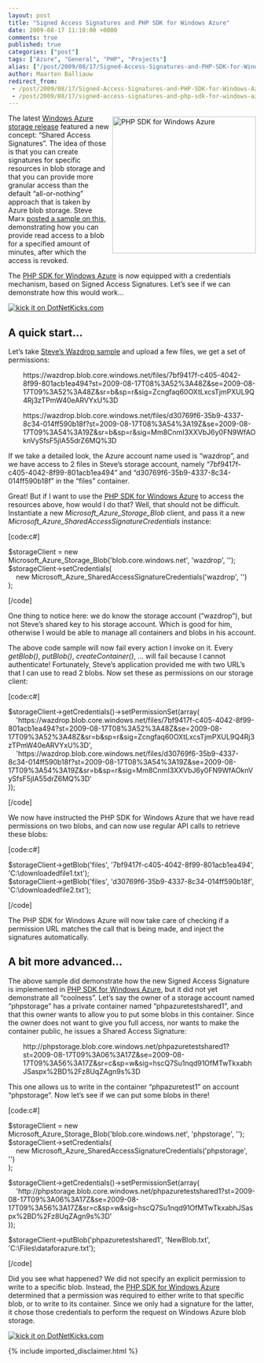 ```yaml
---
layout: post
title: "Signed Access Signatures and PHP SDK for Windows Azure"
date: 2009-08-17 11:10:00 +0000
comments: true
published: true
categories: ["post"]
tags: ["Azure", "General", "PHP", "Projects"]
alias: ["/post/2009/08/17/Signed-Access-Signatures-and-PHP-SDK-for-Windows-Azure.aspx", "/post/2009/08/17/signed-access-signatures-and-php-sdk-for-windows-azure.aspx"]
author: Maarten Balliauw
redirect_from:
 - /post/2009/08/17/Signed-Access-Signatures-and-PHP-SDK-for-Windows-Azure.aspx.html
 - /post/2009/08/17/signed-access-signatures-and-php-sdk-for-windows-azure.aspx.html
---
```

<p><a href="http://phpazure.codeplex.com/"><img style="border-bottom: 0px; border-left: 0px; margin: 5px 0px 5px 5px; display: inline; border-top: 0px; border-right: 0px" title="PHP SDK for Windows Azure" src="/images/image_5.png" border="0" alt="PHP SDK for Windows Azure" width="292" height="278" align="right" /></a> The latest <a href="http://blogs.msdn.com/windowsazure/archive/2009/08/11/new-windows-azure-blob-features-august-2009.aspx" target="_blank">Windows Azure storage release</a> featured a new concept: &ldquo;Shared Access Signatures&rdquo;. The idea of those is that you can create signatures for specific resources in blob storage and that you can provide more granular access than the default &ldquo;all-or-nothing&rdquo; approach that is taken by Azure blob storage. Steve Marx <a href="http://blog.smarx.com/posts/new-storage-feature-signed-access-signatures" target="_blank">posted a sample on this</a>, demonstrating how you can provide read access to a blob for a specified amount of minutes, after which the access is revoked.</p>
<p>The <a href="http://phpazure.codeplex.com/" target="_blank">PHP SDK for Windows Azure</a> is now equipped with a credentials mechanism, based on Signed Access Signatures. Let&rsquo;s see if we can demonstrate how this would work&hellip;</p>
<p><a href="http://www.dotnetkicks.com/kick/?url=/post/2009/08/17/Signed-Access-Signatures-and-PHP-SDK-for-Windows-Azure.aspx&amp;title=Signed Access Signatures and PHP SDK for Windows Azure">
                    <img src="http://www.dotnetkicks.com/Services/Images/KickItImageGenerator.ashx?url=/post/2009/08/17/Signed-Access-Signatures-and-PHP-SDK-for-Windows-Azure.aspx" border="0" alt="kick it on DotNetKicks.com" />
                  </a></p>
<h2>A quick start&hellip;</h2>
<p>Let&rsquo;s take <a href="http://blog.smarx.com/posts/new-storage-feature-signed-access-signatures" target="_blank">Steve&rsquo;s Wazdrop sample</a> and upload a few files, we get a set of permissions:</p>
<p style="padding-left: 30px;">https://wazdrop.blob.core.windows.net/files/7bf9417f-c405-4042-8f99-801acb1ea494?st=2009-08-17T08%3A52%3A48Z&amp;se=2009-08-17T09%3A52%3A48Z&amp;sr=b&amp;sp=r&amp;sig=Zcngfaq60OXtLxcsTjmPXUL9Q4Rj3zTPmW40eARVYxU%3D</p>
<p style="padding-left: 30px;">https://wazdrop.blob.core.windows.net/files/d30769f6-35b9-4337-8c34-014ff590b18f?st=2009-08-17T08%3A54%3A19Z&amp;se=2009-08-17T09%3A54%3A19Z&amp;sr=b&amp;sp=r&amp;sig=Mm8CnmI3XXVbJ6y0FN9WfAOknVySfsF5jIA55drZ6MQ%3D</p>
<p>If we take a detailed look, the Azure account name used is &ldquo;wazdrop&rdquo;, and we have access to 2 files in Steve&rsquo;s storage account, namely &ldquo;7bf9417f-c405-4042-8f99-801acb1ea494&rdquo; and &ldquo;d30769f6-35b9-4337-8c34-014ff590b18f&rdquo; in the &ldquo;files&rdquo; container.</p>
<p>Great! But if I want to use the <a href="http://phpazure.codeplex.com" target="_blank">PHP SDK for Windows Azure</a> to access the resources above, how would I do that? Well, that should not be difficult. Instantiate a new <em>Microsoft_Azure_Storage_Blob</em> client, and pass it a new <em>Microsoft_Azure_SharedAccessSignatureCredentials</em> instance:</p>
<p>[code:c#]</p>
<p>$storageClient = new Microsoft_Azure_Storage_Blob('blob.core.windows.net', 'wazdrop', ''); <br />$storageClient-&gt;setCredentials( <br />&nbsp;&nbsp;&nbsp; new Microsoft_Azure_SharedAccessSignatureCredentials('wazdrop', '') <br />);</p>
<p>[/code]</p>
<p>One thing to notice here:&nbsp;we do know the storage account (&ldquo;wazdrop&rdquo;), but not Steve&rsquo;s shared key to his storage account. Which is good for him, otherwise I would be able to manage all containers and blobs in his account.</p>
<p>The above code sample will now fail every action I invoke on it. Every <em>getBlob()</em>, <em>putBlob()</em>, <em>createContainer()</em>, &hellip; will fail because I cannot authenticate! Fortunately, Steve&rsquo;s application provided me with two URL&rsquo;s that I can use to read 2 blobs. Now set these as permissions on our storage client:</p>
<p>[code:c#]</p>
<p>$storageClient-&gt;getCredentials()-&gt;setPermissionSet(array( <br />&nbsp;&nbsp;&nbsp; 'https://wazdrop.blob.core.windows.net/files/7bf9417f-c405-4042-8f99-801acb1ea494?st=2009-08-17T08%3A52%3A48Z&amp;se=2009-08-17T09%3A52%3A48Z&amp;sr=b&amp;sp=r&amp;sig=Zcngfaq60OXtLxcsTjmPXUL9Q4Rj3zTPmW40eARVYxU%3D', <br />&nbsp;&nbsp;&nbsp; 'https://wazdrop.blob.core.windows.net/files/d30769f6-35b9-4337-8c34-014ff590b18f?st=2009-08-17T08%3A54%3A19Z&amp;se=2009-08-17T09%3A54%3A19Z&amp;sr=b&amp;sp=r&amp;sig=Mm8CnmI3XXVbJ6y0FN9WfAOknVySfsF5jIA55drZ6MQ%3D' <br />));</p>
<p>[/code]</p>
<p>We now have instructed the PHP SDK for Windows Azure that we have read permissions on two blobs, and can now use regular API calls to retrieve these blobs:</p>
<p>[code:c#]</p>
<p>$storageClient-&gt;getBlob('files', '7bf9417f-c405-4042-8f99-801acb1ea494', 'C:\downloadedfile1.txt'); <br />$storageClient-&gt;getBlob('files', 'd30769f6-35b9-4337-8c34-014ff590b18f', 'C:\downloadedfile2.txt');</p>
<p>[/code]</p>
<p>The PHP SDK for Windows Azure will now take care of checking if a permission URL matches the call that is being made, and inject the signatures automatically.</p>
<h2>A bit more advanced&hellip;</h2>
<p>The above sample did demonstrate how the new Signed Access Signature is implemented in <a href="http://phpazure.codeplex.com" target="_blank">PHP SDK for Windows Azure</a>, but it did not yet demonstrate all &ldquo;coolness&rdquo;. Let&rsquo;s say the owner of a storage account named &ldquo;phpstorage&rdquo; has a private container named &ldquo;phpazuretestshared1&rdquo;, and that this owner wants to allow you to put some blobs in this container. Since the owner does not want to give you full access, nor wants to make the container public, he issues a Shared Access Signature:</p>
<p style="padding-left: 30px;">http://phpstorage.blob.core.windows.net/phpazuretestshared1?st=2009-08-17T09%3A06%3A17Z&amp;se=2009-08-17T09%3A56%3A17Z&amp;sr=c&amp;sp=w&amp;sig=hscQ7Su1nqd91OfMTwTkxabhJSaspx%2BD%2Fz8UqZAgn9s%3D</p>
<p>This one allows us to write in the container &ldquo;phpazuretest1&rdquo; on account &ldquo;phpstorage&rdquo;. Now let&rsquo;s see if we can put some blobs in there!</p>
<p>[code:c#]</p>
<p>$storageClient = new Microsoft_Azure_Storage_Blob('blob.core.windows.net', 'phpstorage', ''); <br />$storageClient-&gt;setCredentials( <br />&nbsp;&nbsp;&nbsp; new Microsoft_Azure_SharedAccessSignatureCredentials('phpstorage', '') <br />);</p>
<p>$storageClient-&gt;getCredentials()-&gt;setPermissionSet(array( <br />&nbsp;&nbsp;&nbsp; 'http://phpstorage.blob.core.windows.net/phpazuretestshared1?st=2009-08-17T09%3A06%3A17Z&amp;se=2009-08-17T09%3A56%3A17Z&amp;sr=c&amp;sp=w&amp;sig=hscQ7Su1nqd91OfMTwTkxabhJSaspx%2BD%2Fz8UqZAgn9s%3D' <br />));</p>
<p>$storageClient-&gt;putBlob('phpazuretestshared1', 'NewBlob.txt', 'C:\Files\dataforazure.txt');</p>
<p>[/code]</p>
<p>Did you see what happened? We did not specify an explicit permission to write to a specific blob. Instead, the <a href="http://phpazure.codeplex.com" target="_blank">PHP SDK for Windows Azure</a> determined that a permission was required to either write to that specific blob, or to write to its container. Since we only had a signature for the latter, it chose those credentials to perform the request on Windows Azure blob storage.</p>
<p><a href="http://www.dotnetkicks.com/kick/?url=/post/2009/08/17/Signed-Access-Signatures-and-PHP-SDK-for-Windows-Azure.aspx&amp;title=Signed Access Signatures and PHP SDK for Windows Azure">
                    <img src="http://www.dotnetkicks.com/Services/Images/KickItImageGenerator.ashx?url=/post/2009/08/17/Signed-Access-Signatures-and-PHP-SDK-for-Windows-Azure.aspx" border="0" alt="kick it on DotNetKicks.com" />
                  </a></p>
{% include imported_disclaimer.html %}
